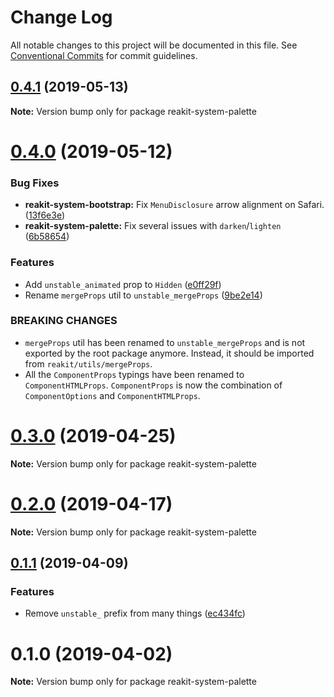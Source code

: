 # Change Log

All notable changes to this project will be documented in this file.
See [Conventional Commits](https://conventionalcommits.org) for commit guidelines.

## [0.4.1](https://github.com/reakit/reakit/tree/master/packages/reakit-system-palette/compare/reakit-system-palette@0.4.0...reakit-system-palette@0.4.1) (2019-05-13)

**Note:** Version bump only for package reakit-system-palette





# [0.4.0](https://github.com/reakit/reakit/tree/master/packages/reakit-system-palette/compare/reakit-system-palette@0.3.0...reakit-system-palette@0.4.0) (2019-05-12)


### Bug Fixes

* **reakit-system-bootstrap:** Fix `MenuDisclosure` arrow alignment on Safari. ([13f6e3e](https://github.com/reakit/reakit/tree/master/packages/reakit-system-palette/commit/13f6e3e))
* **reakit-system-palette:** Fix several issues with `darken`/`lighten` ([6b58654](https://github.com/reakit/reakit/tree/master/packages/reakit-system-palette/commit/6b58654))


### Features

* Add `unstable_animated` prop to `Hidden` ([e0ff29f](https://github.com/reakit/reakit/tree/master/packages/reakit-system-palette/commit/e0ff29f))
* Rename `mergeProps` util to `unstable_mergeProps` ([9be2e14](https://github.com/reakit/reakit/tree/master/packages/reakit-system-palette/commit/9be2e14))


### BREAKING CHANGES

* `mergeProps` util has been renamed to `unstable_mergeProps` and is not exported by the root package anymore. Instead, it should be imported from `reakit/utils/mergeProps`.
* All the `ComponentProps` typings have been renamed to `ComponentHTMLProps`. `ComponentProps` is now the combination of `ComponentOptions` and `ComponentHTMLProps`.





# [0.3.0](https://github.com/reakit/reakit/tree/master/packages/reakit-system-palette/compare/reakit-system-palette@0.2.0...reakit-system-palette@0.3.0) (2019-04-25)

**Note:** Version bump only for package reakit-system-palette





# [0.2.0](https://github.com/reakit/reakit/tree/master/packages/reakit-system-palette/compare/reakit-system-palette@0.1.1...reakit-system-palette@0.2.0) (2019-04-17)

**Note:** Version bump only for package reakit-system-palette





## [0.1.1](https://github.com/reakit/reakit/tree/master/packages/reakit-system-palette/compare/reakit-system-palette@0.1.0...reakit-system-palette@0.1.1) (2019-04-09)


### Features

* Remove `unstable_` prefix from many things ([ec434fc](https://github.com/reakit/reakit/tree/master/packages/reakit-system-palette/commit/ec434fc))





# 0.1.0 (2019-04-02)

**Note:** Version bump only for package reakit-system-palette
